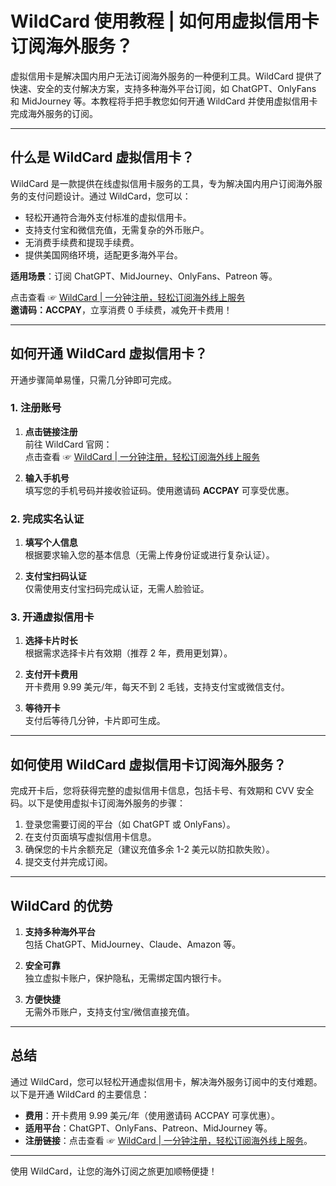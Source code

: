 # WildCard 使用教程 | 如何用虚拟信用卡订阅海外服务？

虚拟信用卡是解决国内用户无法订阅海外服务的一种便利工具。WildCard 提供了快速、安全的支付解决方案，支持多种海外平台订阅，如 ChatGPT、OnlyFans 和 MidJourney 等。本教程将手把手教您如何开通 WildCard 并使用虚拟信用卡完成海外服务的订阅。

---

## 什么是 WildCard 虚拟信用卡？

WildCard 是一款提供在线虚拟信用卡服务的工具，专为解决国内用户订阅海外服务的支付问题设计。通过 WildCard，您可以：

- 轻松开通符合海外支付标准的虚拟信用卡。
- 支持支付宝和微信充值，无需复杂的外币账户。
- 无消费手续费和提现手续费。
- 提供美国网络环境，适配更多海外平台。

**适用场景**：订阅 ChatGPT、MidJourney、OnlyFans、Patreon 等。

点击查看 ☞ [WildCard | 一分钟注册，轻松订阅海外线上服务](https://bit.ly/bewildcard)  
**邀请码：ACCPAY**，立享消费 0 手续费，减免开卡费用！

---

## 如何开通 WildCard 虚拟信用卡？

开通步骤简单易懂，只需几分钟即可完成。

### 1. 注册账号

1. **点击链接注册**  
   前往 WildCard 官网：  
   点击查看 ☞ [WildCard | 一分钟注册，轻松订阅海外线上服务](https://bit.ly/bewildcard)
   
2. **输入手机号**  
   填写您的手机号码并接收验证码。使用邀请码 **ACCPAY** 可享受优惠。

### 2. 完成实名认证

1. **填写个人信息**  
   根据要求输入您的基本信息（无需上传身份证或进行复杂认证）。  
   
2. **支付宝扫码认证**  
   仅需使用支付宝扫码完成认证，无需人脸验证。

### 3. 开通虚拟信用卡

1. **选择卡片时长**  
   根据需求选择卡片有效期（推荐 2 年，费用更划算）。

2. **支付开卡费用**  
   开卡费用 9.99 美元/年，每天不到 2 毛钱，支持支付宝或微信支付。

3. **等待开卡**  
   支付后等待几分钟，卡片即可生成。

---

## 如何使用 WildCard 虚拟信用卡订阅海外服务？

完成开卡后，您将获得完整的虚拟信用卡信息，包括卡号、有效期和 CVV 安全码。以下是使用虚拟卡订阅海外服务的步骤：

1. 登录您需要订阅的平台（如 ChatGPT 或 OnlyFans）。
2. 在支付页面填写虚拟信用卡信息。
3. 确保您的卡片余额充足（建议充值多余 1-2 美元以防扣款失败）。
4. 提交支付并完成订阅。

---

## WildCard 的优势

1. **支持多种海外平台**  
   包括 ChatGPT、MidJourney、Claude、Amazon 等。

2. **安全可靠**  
   独立虚拟卡账户，保护隐私，无需绑定国内银行卡。

3. **方便快捷**  
   无需外币账户，支持支付宝/微信直接充值。

---

## 总结

通过 WildCard，您可以轻松开通虚拟信用卡，解决海外服务订阅中的支付难题。以下是开通 WildCard 的主要信息：

- **费用**：开卡费用 9.99 美元/年（使用邀请码 ACCPAY 可享优惠）。  
- **适用平台**：ChatGPT、OnlyFans、Patreon、MidJourney 等。  
- **注册链接**：点击查看 ☞ [WildCard | 一分钟注册，轻松订阅海外线上服务](https://bit.ly/bewildcard)。

---

使用 WildCard，让您的海外订阅之旅更加顺畅便捷！
